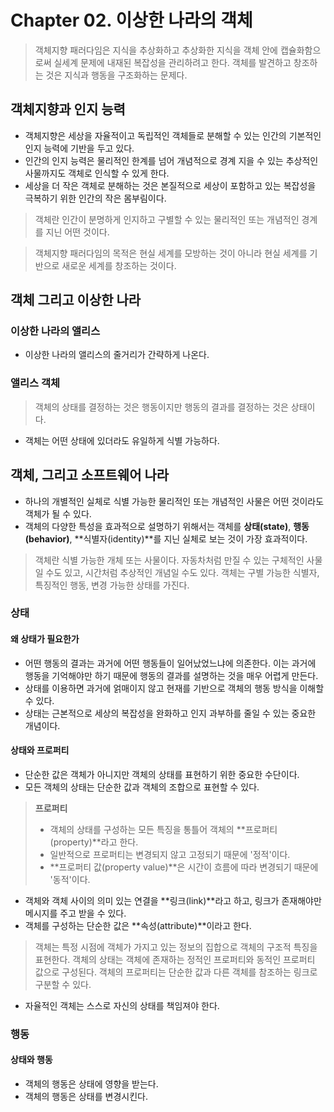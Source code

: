 # Chapter 02. 이상한 나라의 객체

> 객체지향 패러다임은 지식을 추상화하고 추상화한 지식을 객체 안에 캡슐화함으로써 실세계 문제에 내재된 복잡성을 관리하려고 한다. 
> 객체를 발견하고 창조하는 것은 지식과 행동을 구조화하는 문제다.

## 객체지향과 인지 능력

- 객체지향은 세상을 자율적이고 독립적인 객체들로 분해할 수 있는 인간의 기본적인 인지 능력에 기반을 두고 있다.
- 인간의 인지 능력은 물리적인 한계를 넘어 개념적으로 경계 지을 수 있는 추상적인 사물까지도 객체로 인식할 수 있게 한다.
- 세상을 더 작은 객체로 분해하는 것은 본질적으로 세상이 포함하고 있는 복잡성을 극복하기 위한 인간의 작은 몸부림이다.

> 객체란 인간이 분명하게 인지하고 구별할 수 있는 물리적인 또는 개념적인 경계를 지닌 어떤 것이다.

> 객체지향 패러다임의 목적은 현실 세계를 모방하는 것이 아니라 현실 세계를 기반으로 새로운 세계를 창조하는 것이다.

## 객체 그리고 이상한 나라

### 이상한 나라의 앨리스

- 이상한 나라의 앨리스의 줄거리가 간략하게 나온다.

### 앨리스 객체

> 객체의 상태를 결정하는 것은 행동이지만 행동의 결과를 결정하는 것은 상태이다.

- 객체는 어떤 상태에 있더라도 유일하게 식별 가능하다.

## 객체, 그리고 소프트웨어 나라

- 하나의 개별적인 실체로 식별 가능한 물리적인 또는 개념적인 사물은 어떤 것이라도 객체가 될 수 있다.
- 객체의 다양한 특성을 효과적으로 설명하기 위해서는 객체를 **상태(state)**, **행동(behavior)**, **식별자(identity)**를 지닌 실체로 보는 것이 가장 효과적이다.

> 객체란 식별 가능한 개체 또는 사물이다. 자동차처럼 만질 수 있는 구체적인 사물일 수도 있고, 시간처럼 추상적인 개념일 수도 있다.
> 객체는 구별 가능한 식별자, 특징적인 행동, 변경 가능한 상태를 가진다.

### 상태

#### 왜 상태가 필요한가

- 어떤 행동의 결과는 과거에 어떤 행동들이 일어났었느냐에 의존한다. 이는 과거에 행동을 기억해야만 하기 때문에 행동의 결과를 설명하는 것을 매우 어렵게 만든다.
- 상태를 이용하면 과거에 얽매이지 않고 현재를 기반으로 객체의 행동 방식을 이해할 수 있다.
- 상태는 근본적으로 세상의 복잡성을 완화하고 인지 과부하를 줄일 수 있는 중요한 개념이다.

#### 상태와 프로퍼티

- 단순한 값은 객체가 아니지만 객체의 상태를 표현하기 위한 중요한 수단이다.
- 모든 객체의 상태는 단순한 값과 객체의 조합으로 표현할 수 있다.

> **프로퍼티**
> - 객체의 상태를 구성하는 모든 특징을 통틀어 객체의 **프로퍼티(property)**라고 한다.
> - 일반적으로 프로퍼티는 변경되지 않고 고정되기 때문에 '정적'이다.
> - **프로퍼티 값(property value)**은 시간이 흐름에 따라 변경되기 때문에 '동적'이다.

- 객체와 객체 사이의 의미 있는 연결을 **링크(link)**라고 하고, 링크가 존재해야만 메시지를 주고 받을 수 있다.
- 객체를 구성하는 단순한 값은 **속성(attribute)**이라고 한다.

> 객체는 특정 시점에 객체가 가지고 있는 정보의 집합으로 객체의 구조적 특징을 표현한다. 객체의 상태는 객체에 존재하는 정적인 프로퍼티와 동적인 프로퍼티 값으로 구성된다. 객체의 프로퍼티는 단순한 값과 다른 객체를 참조하는 링크로 구분할 수 있다.

- 자율적인 객체는 스스로 자신의 상태를 책임져야 한다.

### 행동

#### 상태와 행동

- 객체의 행동은 상태에 영향을 받는다.
- 객체의 행동은 상태를 변경시킨다.